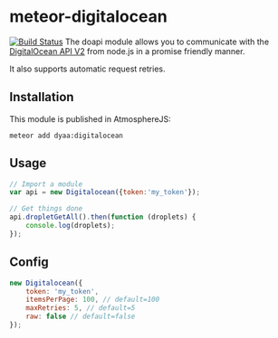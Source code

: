 
# meteor-digitalocean
[![Build Status](https://travis-ci.org/dyaa/meteor-digitalocean.svg)](https://travis-ci.org/dyaa/meteor-digitalocean)
The doapi module allows you to communicate with the [DigitalOcean API V2](https://developers.digitalocean.com/documentation/v2/) from node.js in a promise friendly manner.

It also supports automatic request retries.

## Installation

This module is published in AtmosphereJS:

```
meteor add dyaa:digitalocean
```


## Usage

```js
// Import a module
var api = new Digitalocean({token:'my_token'});

// Get things done
api.dropletGetAll().then(function (droplets) {
	console.log(droplets);
});
```

## Config
```js
new Digitalocean({
	token: 'my_token',
	itemsPerPage: 100, // default=100
	maxRetries: 5, // default=5
	raw: false // default=false
});
```

